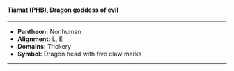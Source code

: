 #### Tiamat (PHB), Dragon goddess of evil
___

- **Pantheon:** Nonhuman
- **Alignment:** L, E
- **Domains:** Trickery
- **Symbol:** Dragon head with five claw marks
___
